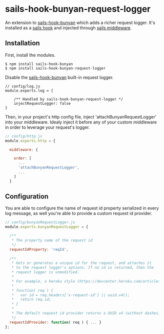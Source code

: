 # sails-hook-bunyan-request-logger
An extension to [sails-hook-bunyan] which adds a richer request logger.
It's installed as a [sails hook] and injected through [sails middleware].

## Installation

First, install the modules.

```
$ npm install sails-hook-bunyan
$ npm install sails-hook-bunyan-request-logger
```

Disable the [sails-hook-bunyan] built-in request logger.

```
// config/log.js
module.exports.log = {

    /** Handled by sails-hook-bunyan-request-logger */
    injectRequestLogger: false
}
```

Then, in your project's http config file, inject 'attachBunyanRequestLogger' into your middleware.
Idealy inject it before any of your custom middleware in order to leverage your request's logger.

```js
// config/http.js
module.exports.http = {

  middleware: {

    order: [
      ...
      'attachBunyanRequestLogger',
      ...
    ]
  }
```

## Configuration

You are able to configure the name of request id property serialized in every log message, 
as well you're able to provide a custom request id provider.

```js
// config/bunyanRequestLogger.js
module.exports.bunyanRequestLogger = {

  /**
   * The property name of the request id
   */
  requestIdProperty: 'reqId',
  
  /**
   * Gets or generates a unique id for the request, and attaches it
   * to the request logger's options. If no id is returned, then the
   * request logger is unmodified.
   *
   * For example, a heroku style (https://devcenter.heroku.com/articles/http-request-id) provider:
   *
   * function( req ) {
   *   var id = req.headers['x-request-id'] || uuid.v4();
   *   return req.id;
   * }
   *
   * The default request id provider returns a UUID v4 (without dashes).
   */
  requestIdProvider: function( req ) { ... }
};
```

 [sails hook]: http://sailsjs.org/#!/documentation/concepts/extending-sails/Hooks
 [sails-hook-bunyan]: https://github.com/building5/sails-hook-bunyan
 [sails middleware]: https://github.com/balderdashy/sails-docs/blob/master/concepts/Middleware/Middleware.md
